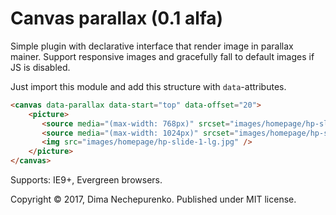 # Canvas parallax (0.1 alfa)

Simple plugin with declarative interface that render image in parallax mainer. Support responsive images and gracefully fall to default images if JS is disabled.

Just import this module and add this structure with `data`-attributes.

```html
<canvas data-parallax data-start="top" data-offset="20">
    <picture>
       <source media="(max-width: 768px)" srcset="images/homepage/hp-slide-1-sm.jpg">
       <source media="(max-width: 1024px)" srcset="images/homepage/hp-slide-1-md.jpg">
       <img src="images/homepage/hp-slide-1-lg.jpg" />
    </picture>
</canvas>
```

Supports: IE9+, Evergreen browsers.

Copyright © 2017, Dima Nechepurenko. Published under MIT license.
